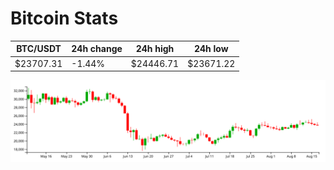 # Bitcoin Stats

BTC/USDT|24h change|24h high|24h low|
|---|---|---|---|
|$23707.31|-1.44%|$24446.71|$23671.22|

<img src="./chart.svg">
